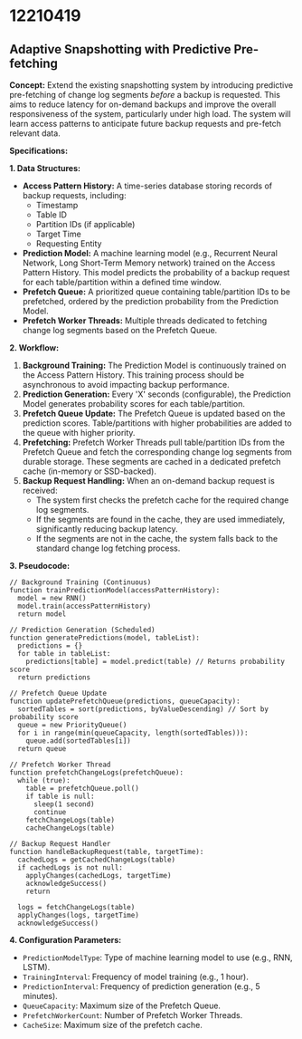 # 12210419

## Adaptive Snapshotting with Predictive Pre-fetching

**Concept:** Extend the existing snapshotting system by introducing predictive pre-fetching of change log segments *before* a backup is requested. This aims to reduce latency for on-demand backups and improve the overall responsiveness of the system, particularly under high load. The system will learn access patterns to anticipate future backup requests and pre-fetch relevant data.

**Specifications:**

**1. Data Structures:**

*   **Access Pattern History:** A time-series database storing records of backup requests, including:
    *   Timestamp
    *   Table ID
    *   Partition IDs (if applicable)
    *   Target Time
    *   Requesting Entity
*   **Prediction Model:** A machine learning model (e.g., Recurrent Neural Network, Long Short-Term Memory network) trained on the Access Pattern History. This model predicts the probability of a backup request for each table/partition within a defined time window.
*   **Prefetch Queue:** A prioritized queue containing table/partition IDs to be prefetched, ordered by the prediction probability from the Prediction Model.
*   **Prefetch Worker Threads:** Multiple threads dedicated to fetching change log segments based on the Prefetch Queue.

**2. Workflow:**

1.  **Background Training:** The Prediction Model is continuously trained on the Access Pattern History. This training process should be asynchronous to avoid impacting backup performance.
2.  **Prediction Generation:** Every 'X' seconds (configurable), the Prediction Model generates probability scores for each table/partition.
3.  **Prefetch Queue Update:** The Prefetch Queue is updated based on the prediction scores. Table/partitions with higher probabilities are added to the queue with higher priority.
4.  **Prefetching:** Prefetch Worker Threads pull table/partition IDs from the Prefetch Queue and fetch the corresponding change log segments from durable storage. These segments are cached in a dedicated prefetch cache (in-memory or SSD-backed).
5.  **Backup Request Handling:** When an on-demand backup request is received:
    *   The system first checks the prefetch cache for the required change log segments.
    *   If the segments are found in the cache, they are used immediately, significantly reducing backup latency.
    *   If the segments are not in the cache, the system falls back to the standard change log fetching process.

**3. Pseudocode:**

```
// Background Training (Continuous)
function trainPredictionModel(accessPatternHistory):
  model = new RNN()
  model.train(accessPatternHistory)
  return model

// Prediction Generation (Scheduled)
function generatePredictions(model, tableList):
  predictions = {}
  for table in tableList:
    predictions[table] = model.predict(table) // Returns probability score
  return predictions

// Prefetch Queue Update
function updatePrefetchQueue(predictions, queueCapacity):
  sortedTables = sort(predictions, byValueDescending) // Sort by probability score
  queue = new PriorityQueue()
  for i in range(min(queueCapacity, length(sortedTables))):
    queue.add(sortedTables[i])
  return queue

// Prefetch Worker Thread
function prefetchChangeLogs(prefetchQueue):
  while (true):
    table = prefetchQueue.poll()
    if table is null:
      sleep(1 second)
      continue
    fetchChangeLogs(table)
    cacheChangeLogs(table)

// Backup Request Handler
function handleBackupRequest(table, targetTime):
  cachedLogs = getCachedChangeLogs(table)
  if cachedLogs is not null:
    applyChanges(cachedLogs, targetTime)
    acknowledgeSuccess()
    return

  logs = fetchChangeLogs(table)
  applyChanges(logs, targetTime)
  acknowledgeSuccess()
```

**4. Configuration Parameters:**

*   `PredictionModelType`: Type of machine learning model to use (e.g., RNN, LSTM).
*   `TrainingInterval`: Frequency of model training (e.g., 1 hour).
*   `PredictionInterval`: Frequency of prediction generation (e.g., 5 minutes).
*   `QueueCapacity`: Maximum size of the Prefetch Queue.
*   `PrefetchWorkerCount`: Number of Prefetch Worker Threads.
*   `CacheSize`: Maximum size of the prefetch cache.